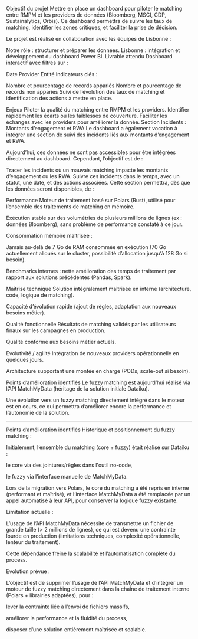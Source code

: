 Objectif du projet
Mettre en place un dashboard pour piloter le matching entre RMPM et les providers de données (Bloomberg, MSCI, CDP, Sustainalytics, Orbis).
Ce dashboard permettra de suivre les taux de matching, identifier les zones critiques, et faciliter la prise de décision.

Le projet est réalisé en collaboration avec les équipes de Lisbonne :

Notre rôle : structurer et préparer les données.
Lisbonne : intégration et développement du dashboard Power BI.
Livrable attendu
Dashboard interactif avec filtres sur :

Date
Provider
Entité
Indicateurs clés :

Nombre et pourcentage de records appariés
Nombre et pourcentage de records non appariés
Suivi de l’évolution des taux de matching et identification des actions à mettre en place.

Enjeux
Piloter la qualité du matching entre RMPM et les providers.
Identifier rapidement les écarts ou les faiblesses de couverture.
Faciliter les échanges avec les providers pour améliorer la donnée.
Section Incidents : Montants d’engagement et RWA
Le dashboard a également vocation à intégrer une section de suivi des incidents liés aux montants d’engagement et RWA.

Aujourd’hui, ces données ne sont pas accessibles pour être intégrées directement au dashboard.
Cependant, l’objectif est de :

Tracer les incidents où un mauvais matching impacte les montants d’engagement ou les RWA.
Suivre ces incidents dans le temps, avec un statut, une date, et des actions associées.
Cette section permettra, dès que les données seront disponibles, de :


Performance
Moteur de traitement basé sur Polars (Rust), utilisé pour l’ensemble des traitements de matching en mémoire.

Exécution stable sur des volumétries de plusieurs millions de lignes (ex : données Bloomberg), sans problème de performance constaté à ce jour.

Consommation mémoire maîtrisée :

Jamais au-delà de 7 Go de RAM consommée en exécution (70 Go actuellement alloués sur le cluster, possibilité d’allocation jusqu’à 128 Go si besoin).

Benchmarks internes : nette amélioration des temps de traitement par rapport aux solutions précédentes (Pandas, Spark).

Maîtrise technique
Solution intégralement maîtrisée en interne (architecture, code, logique de matching).

Capacité d’évolution rapide (ajout de règles, adaptation aux nouveaux besoins métier).

Qualité fonctionnelle
Résultats de matching validés par les utilisateurs finaux sur les campagnes en production.

Qualité conforme aux besoins métier actuels.

Évolutivité / agilité
Intégration de nouveaux providers opérationnelle en quelques jours.

Architecture supportant une montée en charge (PODs, scale-out si besoin).

Points d’amélioration identifiés
Le fuzzy matching est aujourd’hui réalisé via l’API MatchMyData (héritage de la solution initiale Dataiku).

Une évolution vers un fuzzy matching directement intégré dans le moteur est en cours, ce qui permettra d’améliorer encore la performance et l’autonomie de la solution.




----------------

Points d’amélioration identifiés
Historique et positionnement du fuzzy matching :

Initialement, l’ensemble du matching (core + fuzzy) était réalisé sur Dataiku :

le core via des jointures/règles dans l'outil no-code,

le fuzzy via l’interface manuelle de MatchMyData.

Lors de la migration vers Polars, le core du matching a été repris en interne (performant et maîtrisé), et l’interface MatchMyData a été remplacée par un appel automatisé à leur API, pour conserver la logique fuzzy existante.

Limitation actuelle :

L’usage de l’API MatchMyData nécessite de transmettre un fichier de grande taille (> 2 millions de lignes), ce qui est devenu une contrainte lourde en production (limitations techniques, complexité opérationnelle, lenteur du traitement).

Cette dépendance freine la scalabilité et l’automatisation complète du process.

Évolution prévue :

L’objectif est de supprimer l’usage de l’API MatchMyData et d’intégrer un moteur de fuzzy matching directement dans la chaîne de traitement interne (Polars + librairies adaptées), pour :

lever la contrainte liée à l’envoi de fichiers massifs,

améliorer la performance et la fluidité du process,

disposer d’une solution entièrement maîtrisée et scalable.

